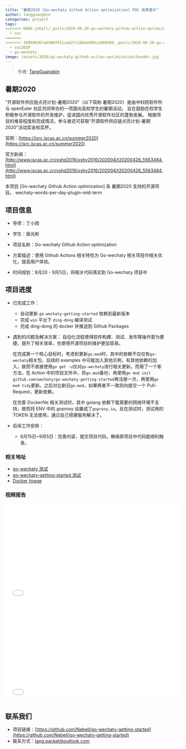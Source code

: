 ```yaml
---
title: "暑期2020 [Go-wechaty Github Action optimization] POC 成果展示"
author: tangguangbin
categories: project
tags:
<<<<<<< HEAD:jekyll/_posts/2020-08-20-go-wechaty-github-action-optimization-mid-term.md
  - soc
=======
>>>>>>> 30969936fab406f611cab27c1864a508ca999300:_posts/2020-08-20-go-wechaty-github-action-optimization-mid-term.md
  - soc2020
  - go-wechaty
image: /assets/2020/go-wechaty-github-action-optimization/header.jpg
---
```


> 作者: [TangGuangbin](https://github.com/Nebell/)

## 暑期2020

“开源软件供应链点亮计划-暑期2020”（以下简称 暑期2020）是由中科院软件所与 openEuler 社区共同举办的一项面向高校学生的暑期活动。
旨在鼓励在校学生积极参与开源软件的开发维护，促进国内优秀开源软件社区的蓬勃发展。
根据项目的难易程度和完成情况，参与者还可获取“开源软件供应链点亮计划-暑期2020”活动奖金和奖杯。

官网：[https://isrc.iscas.ac.cn/summer2020](https://isrc.iscas.ac.cn/summer2020)

官方新闻：[http://www.iscas.ac.cn/xshd2016/xshy2016/202004/t20200426_5563484.html](http://www.iscas.ac.cn/xshd2016/xshy2016/202004/t20200426_5563484.html)

本项目 [Go-wechaty Github Action optimization] 系 暑期2020 支持的开源项目。
wechaty-words-per-day-plugin-mid-term

## 项目信息

- 导师：丁小雨
- 学生：唐光彬

- 项目名称：Go-wechaty Github Action optimization
- 方案描述：使用 Github Actions 相关特性为 Go-wechaty 相关项目作相关优化，提高用户体验。
- 时间规划：8月20 - 9月5日，将相关代码落实到 Go-wechaty 项目中

## 项目进度

- 已完成工作：
  - 自动更新 `go-wechaty-getting-started` 依赖到最新版本
  - 完成 `win` 平台下 `ding-dong` 编译测试
  - 完成 ding-dong 的 docker 并推送到 Github Packages
  
- 遇到的问题及解决方案：
  自动化流程使得软件构建、测试、发布等操作更为便捷，提升了相关效率，也使得开源项目的维护更加容易。
  
  在完成第一个核心目标时，考虑到更新`go.mod`时，其中的依赖不仅仅有`go-wechaty`相关包，后续的 examples 中可能加入其他示例，有其他依赖的加入，故而不直接使用`go get -u`仅对`go-wechaty`进行相关更新。而用了一个笨方法，在 Action 中的项目文件中，将`go.mod`备份，再使用`go mod init github.com/wechaty/go-wechaty-getting-started`再注册一次，再使用`go mod tidy`更新。之后对比新旧`go.mod`，如果两者不一致则向提交一个 Pull-Request，更新依赖。
  
  在完善 Dockerfile 相关测试时，其中 golang 依赖下载需要的网络环境不支持，故而将 ENV 中的 goproxy 设置成了`goproxy.io`。且在测试时，测试用的 TOKEN 无法使用，通过自己搭建服务解决了。
  
- 后续工作安排：
  
  - 8月15日~9月5日：完善内容，提交项目代码，确保原项目中代码能顺利触发。

### 相关地址

- [go-wechaty 测试](https://github.com/Nebell/go-wechaty)
- [go-wechaty-getting-started 测试](https://github.com/Nebell/go-wechaty-getting-started)
- [Docker Image](https://github.com/Nebell/go-wechaty-getting-started/packages/322606)

### 视频报告

<iframe width="560" height="315" src="//player.bilibili.com/player.html?aid=926781806&bvid=BV13T4y1L748&cid=227497146&page=1" scrolling="no"  frameborder="0" allowfullscreen="true"> </iframe>

<iframe width="560" height="315" src="//player.bilibili.com/player.html?aid=371800597&bvid=BV1qZ4y1K7Mh&cid=227500615&page=1" scrolling="no" frameborder="0"  allowfullscreen="true"> </iframe>

## 联系我们

- 项目链接：[https://github.com/Nebell/go-wechaty-getting-started](https://github.com/Nebell/go-wechaty-getting-started)
- 联系方式：[tang.packet@outlook.com](tang.packet@outlook.com)
